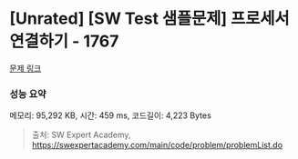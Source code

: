# [Unrated] [SW Test 샘플문제] 프로세서 연결하기 - 1767 

[문제 링크](https://swexpertacademy.com/main/code/problem/problemDetail.do?contestProbId=AV4suNtaXFEDFAUf) 

### 성능 요약

메모리: 95,292 KB, 시간: 459 ms, 코드길이: 4,223 Bytes



> 출처: SW Expert Academy, https://swexpertacademy.com/main/code/problem/problemList.do